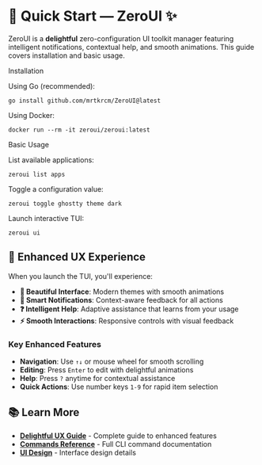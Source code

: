 # 🚀 Quick Start — ZeroUI ✨

ZeroUI is a **delightful** zero-configuration UI toolkit manager featuring intelligent notifications, contextual help, and smooth animations. This guide covers installation and basic usage.

Installation

Using Go (recommended):

```
go install github.com/mrtkrcm/ZeroUI@latest
```

Using Docker:

```
docker run --rm -it zeroui/zeroui:latest
```

Basic Usage

List available applications:

```
zeroui list apps
```

Toggle a configuration value:

```
zeroui toggle ghostty theme dark
```

Launch interactive TUI:

```
zeroui ui
```

## 🎉 Enhanced UX Experience

When you launch the TUI, you'll experience:

- **🎨 Beautiful Interface**: Modern themes with smooth animations
- **🔔 Smart Notifications**: Context-aware feedback for all actions
- **❓ Intelligent Help**: Adaptive assistance that learns from your usage
- **⚡ Smooth Interactions**: Responsive controls with visual feedback

### Key Enhanced Features

- **Navigation**: Use `↑↓` or mouse wheel for smooth scrolling
- **Editing**: Press `Enter` to edit with delightful animations
- **Help**: Press `?` anytime for contextual assistance
- **Quick Actions**: Use number keys `1-9` for rapid item selection

## 📚 Learn More

- **[Delightful UX Guide](DELIGHTFUL_UX.md)** - Complete guide to enhanced features
- **[Commands Reference](COMMANDS.md)** - Full CLI command documentation
- **[UI Design](ui/UI_FULLSCREEN_DESIGN.md)** - Interface design details
